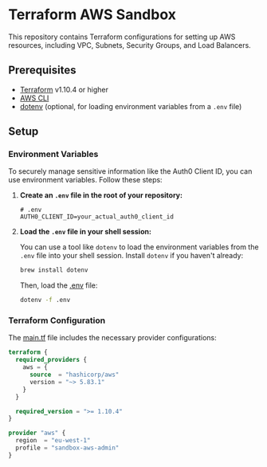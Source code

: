 # Terraform AWS Sandbox

This repository contains Terraform configurations for setting up AWS resources, including VPC, Subnets, Security Groups, and Load Balancers.

## Prerequisites

- [Terraform](https://www.terraform.io/downloads.html) v1.10.4 or higher
- [AWS CLI](https://aws.amazon.com/cli/)
- [dotenv](https://github.com/motdotla/dotenv) (optional, for loading environment variables from a `.env` file)

## Setup

### Environment Variables

To securely manage sensitive information like the Auth0 Client ID, you can use environment variables. Follow these steps:

1. **Create an `.env` file in the root of your repository:**

    ```plaintext
    # .env
    AUTH0_CLIENT_ID=your_actual_auth0_client_id
    ```

2. **Load the `.env` file in your shell session:**

    You can use a tool like `dotenv` to load the environment variables from the `.env` file into your shell session. Install `dotenv` if you haven't already:

    ```sh
    brew install dotenv
    ```

    Then, load the [.env](http://_vscodecontentref_/1) file:

    ```sh
    dotenv -f .env
    ```

### Terraform Configuration

The [main.tf](http://_vscodecontentref_/2) file includes the necessary provider configurations:

```terraform
terraform {
  required_providers {
    aws = {
      source  = "hashicorp/aws"
      version = "~> 5.83.1"
    }
  }

  required_version = ">= 1.10.4"
}

provider "aws" {
  region  = "eu-west-1"
  profile = "sandbox-aws-admin"
}